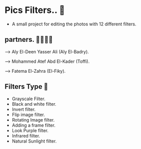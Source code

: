 # Pics Filters.. 💫
- A small project for editing the photos with 12 different filters.
## partners. 👨‍💻👩‍💻
--> Aly El-Deen Yasser Ali (Aly El-Badry).

--> Mohammed Atef Abd El-Kader (Toffi).

--> Fatema El-Zahra (El-Fiky).
## Filters Type 🫧
-  Grayscale Filter.
-  Black and white filter.
-  Invert filter.
-  Flip image filter.
-  Rotating Image filter.
-  Adding a frame filter.
-  Look Purple filter.
-  Infrared filter.
-  Natural Sunlight filter.
